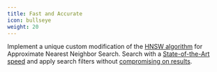 ```yaml
---
title: Fast and Accurate
icon: bullseye
weight: 20
---
```


Implement a unique custom modification of the [HNSW algorithm](https://arxiv.org/abs/1603.09320) for Approximate Nearest Neighbor Search.
Search with a [State-of-the-Art speed](https://github.com/qdrant/benchmark/tree/master/search_benchmark) and apply search filters without [compromising on results](https://blog.vasnetsov.com/posts/categorical-hnsw/).
